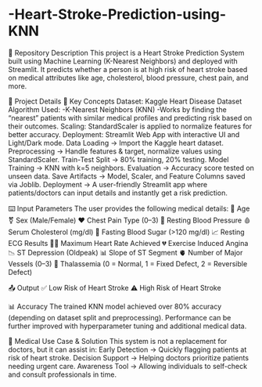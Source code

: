 # -Heart-Stroke-Prediction-using-KNN

📌 Repository Description
This project is a Heart Stroke Prediction System built using Machine Learning (K-Nearest Neighbors) and deployed with Streamlit.
It predicts whether a person is at high risk of heart stroke based on medical attributes like age, cholesterol, blood pressure, chest pain, and more.

📖 Project Details
🔑 Key Concepts
Dataset: Kaggle Heart Disease Dataset
Algorithm Used:
-K-Nearest Neighbors (KNN)
-Works by finding the “nearest” patients with similar medical profiles and predicting risk based on their outcomes.
Scaling: StandardScaler is applied to normalize features for better accuracy.
Deployment: Streamlit Web App with interactive UI and Light/Dark mode.
Data Loading → Import the Kaggle heart dataset.
Preprocessing → Handle features & target, normalize values using StandardScaler.
Train-Test Split → 80% training, 20% testing.
Model Training → KNN with k=5 neighbors.
Evaluation → Accuracy score tested on unseen data.
Save Artifacts → Model, Scaler, and Feature Columns saved via Joblib.
Deployment → A user-friendly Streamlit app where patients/doctors can input details and instantly get a risk prediction.


⌨️ Input Parameters
The user provides the following medical details:
👤 Age
⚧ Sex (Male/Female)
❤️ Chest Pain Type (0–3)
💉 Resting Blood Pressure
🩸 Serum Cholesterol (mg/dl)
🍬 Fasting Blood Sugar (>120 mg/dl)
📈 Resting ECG Results
🏃‍♂️ Maximum Heart Rate Achieved
💔 Exercise Induced Angina
📉 ST Depression (Oldpeak)
📊 Slope of ST Segment
🫀 Number of Major Vessels (0–3)
🧬 Thalassemia (0 = Normal, 1 = Fixed Defect, 2 = Reversible Defect)

📤 Output
✅ Low Risk of Heart Stroke
⚠️ High Risk of Heart Stroke

📊 Accuracy
The trained KNN model achieved over 80% accuracy (depending on dataset split and preprocessing).
Performance can be further improved with hyperparameter tuning and additional medical data.

🏥 Medical Use Case & Solution
This system is not a replacement for doctors, but it can assist in:
Early Detection → Quickly flagging patients at risk of heart stroke.
Decision Support → Helping doctors prioritize patients needing urgent care.
Awareness Tool → Allowing individuals to self-check and consult professionals in time.

